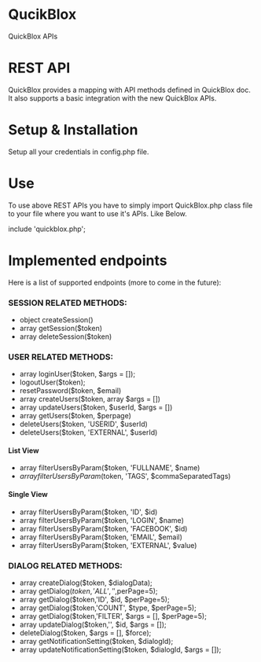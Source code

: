 # QucikBlox
QuickBlox APIs

# REST API
QuickBlox provides a mapping with API methods defined in QuickBlox doc. It also supports a basic integration with the new QuickBlox APIs.

# Setup & Installation
Setup all your credentials in config.php file.

# Use
To use above REST APIs you have to simply import QuickBlox.php class file to your file where you want to use it's APIs. Like Below.

include 'quickblox.php';

# Implemented endpoints
Here is a list of supported endpoints (more to come in the future):

### SESSION RELATED METHODS:
- object createSession()
- array getSession($token)
- array deleteSession($token)

### USER RELATED METHODS:

- array loginUser($token, $args = []);
- logoutUser($token);
- resetPassword($token, $email)
- array createUsers($token, array $args = [])
- array updateUsers($token, $userId, $args = [])
- array getUsers($token, $perpage)
- deleteUsers($token, 'USERID', $userId)
- deleteUsers($token, 'EXTERNAL', $userId)

#### List View
- array filterUsersByParam($token, 'FULLNAME', $name)
- $array filterUsersByParam($token, 'TAGS', $commaSeparatedTags)

#### Single View
- array filterUsersByParam($token, 'ID', $id)
- array filterUsersByParam($token, 'LOGIN', $name)
- array filterUsersByParam($token, 'FACEBOOK', $id)
- array filterUsersByParam($token, 'EMAIL',  $email)
- array filterUsersByParam($token, 'EXTERNAL', $value)


### DIALOG RELATED METHODS:

- array createDialog($token, $dialogData);
- array getDialog($token,'ALL','',$perPage=5);
- array getDialog($token,'ID', $id, $perPage=5);
- array getDialog($token,'COUNT', $type, $perPage=5);
- array getDialog($token,'FILTER', $args = [], $perPage=5);
- array updateDialog($token,'', $id, $args = []);
- deleteDialog($token, $args = [], $force);
- array getNotificationSetting($token, $dialogId);
- array updateNotificationSetting($token, $dialogId, $args = []);


